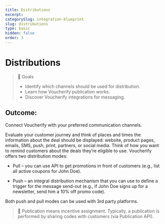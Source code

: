 ```yaml
---
title: Distributions
excerpt:
categorySlug: integration-blueprint
slug: distributions
type: basic
hidden: false
order: 3
---
```


# Distributions

> 📘 Goals
> * Identify which channels should be used for distribution.
> * Learn how Voucherify publication works.
> * Discover Voucherify integrations for messaging.

## Outcome: 

Connect Voucherify with your preferred communication channels.

Evaluate your customer journey and think of places and times the information about the deal should be displayed: website, product pages, emails, SMS, push, print, partners, or social media. Think of how you want to remind customers about the deals they’re eligible to use. Voucherify offers two distribution modes:

* Pull – you can use API to get promotions in front of customers (e.g., list all active coupons for John Doe).

* Push –  an integral distribution mechanism that you can use to define a trigger for the message send-out (e.g., if John Doe signs up for a newsletter, send him a 10% off promo code).

Both push and pull modes can be used with 3rd party platforms. 

> 📘 Publication means incentive assignment. Typically, a publication is performed by sharing codes with customers (via Publication API).


